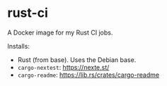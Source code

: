 # rust-ci

A Docker image for my Rust CI jobs.

Installs:

- Rust (from base). Uses the Debian base.
- `cargo-nextest`: https://nexte.st/
- `cargo-readme`: https://lib.rs/crates/cargo-readme
